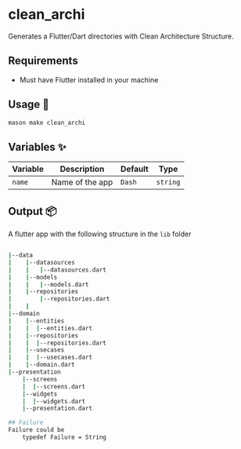 # clean_archi

Generates a Flutter/Dart directories with Clean Architecture Structure.

## Requirements

- Must have Flutter installed in your machine

## Usage 🚀

```sh
mason make clean_archi
```

## Variables ✨

| Variable        | Description                | Default                                        | Type     |
| --------------- | -------------------------- | ---------                                      | -------- |
| `name`          | Name of the app            | `Dash`                                    | `string` |

## Output 📦

A flutter app with the following structure in the ```lib``` folder

```sh

|--data
|    |--datasources
|    |   |--datasources.dart
|    |--models
|    |   |--models.dart
|    |--repositories
|        |--repositories.dart
|    |
|--domain
|    |--entities
|    |  |--entities.dart   
|    |--repositories
|    |  |--repositories.dart
|    |--usecases
|    |  |--usecases.dart
|    |--domain.dart
|--presentation
    |--screens
    |  |--screens.dart
    |--widgets
    |  |--widgets.dart
    |--presentation.dart

## Failure
Failure could be 
    typedef Failure = String